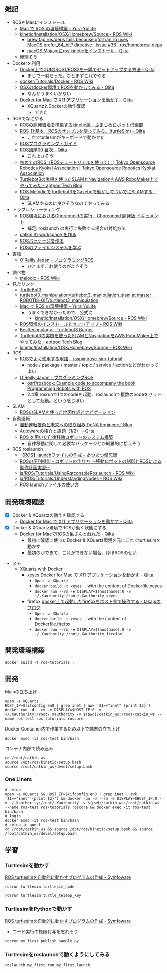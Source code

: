 ## 雑記

- ROSをMacにインストール
  - [Mac で ROS の環境構築 - Yura YuLife](https://yura2.hateblo.jp/entry/2016/11/09/Mac_%E3%81%A7_ROS_%E3%81%AE%E7%92%B0%E5%A2%83%E6%A7%8B%E7%AF%89)
  - [kinetic/Installation/OSX/Homebrew/Source - ROS Wiki](http://wiki.ros.org/kinetic/Installation/OSX/Homebrew/Source)
    - [brew tap ros/deps fails because gfortran.rb uses MacOS.prefer_64_bit? directive · Issue #36 · ros/homebrew-deps](https://github.com/ros/homebrew-deps/issues/36)
    - [macOS Mojaveにros kineticをインストール - Qiita](https://qiita.com/watakandai/items/f19f42929193ee45e39c)
  - 無理そう
- Dockerを利用
  - [Docker上でGUIのROS1/ROS2を一瞬でセットアップする方法 - Qiita](https://qiita.com/karaage0703/items/957bdc7b4dabfc6639da)
    - まじで一瞬だった。ひとまずこれでやる
  - [docker/Tutorials/Docker - ROS Wiki](http://wiki.ros.org/docker/Tutorials/Docker)
  - [OSXのdocker環境でROSを動かしてみる - Qiita](https://qiita.com/mechamogera/items/1de9a49306087936d954)
    - なんかうまくいかない
  - [Docker for Mac で X11 アプリケーションを動かす - Qiita](https://qiita.com/hoto17296/items/bdb2ab24bc32b6b7f360)
    - XQuartzとDockerの動作確認
      - できた
- ROSでなにやる
  - [ROSの開発環境を構築するkinetic編 - ふまじめロボット倶楽部](http://dashimaki360.hatenablog.com/entry/2018/01/08/235959)
  - [ROS_11:基本　ROSのサンプルを使ってみる。(turtleSim) - Qiita](https://qiita.com/NWLab/items/687bbac01e69301e24c5)
    - これでtutlesimがキーボードで動かせた
  - [ROSプログラミング・ガイド](https://tail-island.github.io/six_point_two_eight/)
  - [ROS講座00 目次 - Qiita](https://qiita.com/srs/items/5f44440afea0eb616b4a)
    - これよさそう
  - [初めてのROS（ROSチュートリアルを使って） | Tokyo Opensource Robotics Kyokai Association | Tokyo Opensource Robotics Kyokai Association](https://opensource-robotics.tokyo.jp/?p=4450)
  - [Turtlebot3の実機を使ったSLAMとNavigationをAWS RoboMaker上でやってみた - aptpod Tech Blog](https://tech.aptpod.co.jp/entry/2020/07/03/100000#%E3%82%A4%E3%83%B3%E3%82%BF%E3%83%BC%E3%83%8D%E3%83%83%E3%83%88%E7%B5%8C%E7%94%B1%E3%81%A7SLAMNavigation%E3%82%92%E5%8B%95%E3%81%8B%E3%81%99%E3%81%9F%E3%82%81%E3%81%AB%E5%BF%85%E8%A6%81%E3%81%AAROS%E3%83%88%E3%83%94%E3%83%83%E3%82%AF%E3%82%92%E8%AA%BF%E3%81%B9%E3%82%8B)
  - [ROS MelodicでTurtlebot3をGazeboで動かしてついでにSLAMする - Qiita](https://qiita.com/protocol1964/items/1e63aebddd7d5bfd0d1b)
    - SLAMやるのに良さそうなのでやってみる
- トラブルシューティング
  - [ROS環境におけるChoreonoidの実行 - Choreonoid 開発版 ドキュメント](https://choreonoid.org/ja/manuals/latest/ros/run-choreonoid.html#id8)
    - 補足: roslaunch の実行に失敗する場合の対処方法
  - [catkin の workspace を作る](http://wiki.ros.org/ja/catkin/Tutorials/create_a_workspace)
  - [ROSパッケージを作る](http://wiki.ros.org/ja/ROS/Tutorials/CreatingPackage)
  - [ROSのファイルシステムを学ぶ](http://wiki.ros.org/ja/ROS/Tutorials/NavigatingTheFilesystem#ja.2FROS.2FTutorials.2Fcatkin.2FNavigatingTheFilesystem.roscd_.2BMJJPfzBG-)
- 書籍
  - [O'Reilly Japan - プログラミングROS](https://www.oreilly.co.jp/books/9784873118093/)
    - ひとまずこれ使うのがよさそう
- 調べ物
  - [melodic - ROS Wiki](http://wiki.ros.org/melodic)
- 見たリンク
  - [TurtleBot3](https://emanual.robotis.com/docs/en/platform/turtlebot3/simulation/#ros-1-simulation)
  - [turtlebot3_manipulation/turtlebot3_manipulation_slam at master · ROBOTIS-GIT/turtlebot3_manipulation](https://github.com/ROBOTIS-GIT/turtlebot3_manipulation/tree/master/turtlebot3_manipulation_slam)
  - [Mac で ROS の環境構築 - Yura YuLife](https://yura2.hateblo.jp/entry/2016/11/09/Mac_%E3%81%A7_ROS_%E3%81%AE%E7%92%B0%E5%A2%83%E6%A7%8B%E7%AF%89)
    - うまくできなかったので、公式に
      - [kinetic/Installation/OSX/Homebrew/Source - ROS Wiki](http://wiki.ros.org/kinetic/Installation/OSX/Homebrew/Source)
  - [ROS環境のインストールとセットアップ - ROS Wiki](http://wiki.ros.org/ja/ROS/Tutorials/InstallingandConfiguringROSEnvironment)
  - [Besttechnology - Turtlebot3 Burger](https://www.besttechnology.co.jp/modules/onlineshop/index.php?fct=photo&p=192)
  - [Turtlebot3の実機を使ったSLAMとNavigationをAWS RoboMaker上でやってみた - aptpod Tech Blog](https://tech.aptpod.co.jp/entry/2020/07/03/100000)
  - [kinetic/Installation/OSX/Homebrew/Source - ROS Wiki](http://wiki.ros.org/kinetic/Installation/OSX/Homebrew/Source)
- ROS
  - [ROSでよく使用する用語 - raspimouse-sim-tutorial](https://raspimouse-sim-tutorial.gitbook.io/project/ros_tutorial/appendix/ros_word)
    - node / package / master / topic / service / actionなどがわかってよい
  - [O'Reilly Japan - プログラミングROS](https://www.oreilly.co.jp/books/9784873118093/)
    - [osrf/rosbook: Example code to accompany the book Programming Robots with ROS](https://github.com/osrf/rosbook)
    - 2.4章 rosrunで1つのnodeを起動、roslaunchで複数のnodeをセットとして起動。という感じぽい
- SLAM
  - [ROSのSLAMを使った地図作成とナビゲーション](http://joe.ash.jp/program/ros/tutorial/tutorial_slam.htm)
- 自動運転
  - [自動運転技術と未来への取り組み DeNA Engineers' Blog](https://engineer.dena.com/posts/2018.12/future-driverless-cars/)
  - [Autowareの紹介と課題（1/2） - Qiita](https://qiita.com/yukkysaito/items/21a70ec6b07f1ca559cb)
  - [ROS を用いた自律移動ロボットのシステム構築](https://www.slideshare.net/hara-y/ros-nav-rsj-seminar)
    - 自律移動に関して必要なパッケージとか網羅的に拾えそう
- ROS roslaunch
  - [【ROS】launchファイルの作成 - あつあつ備忘録](https://atsuyakoike.hatenablog.com/entry/2019/05/06/155130)
  - [ROSの便利機能 - ロボットの作り方 ～移動ロボットの制御とROSによる動作計画実習～](https://at-wat.github.io/ROS-quick-start-up/ros-launch.html)
  - [ja/ROS/Tutorials/UsingRqtconsoleRoslaunch - ROS Wiki](http://wiki.ros.org/ja/ROS/Tutorials/UsingRqtconsoleRoslaunch)
  - [ja/ROS/Tutorials/UnderstandingNodes - ROS Wiki](http://wiki.ros.org/ja/ROS/Tutorials/UnderstandingNodes)
  - [ROS launchファイルの使い方](https://kazuyamashi.github.io/ros_lecture/ros_launch.html)

## 開発環境確認

- [x] Docker & XQuartzの動作を確認する
  - [Docker for Mac で X11 アプリケーションを動かす - Qiita](https://qiita.com/hoto17296/items/bdb2ab24bc32b6b7f360)
- [x] Docker & XQuartz環境でROSが動く状態にする
  - [Docker for MacでROSの亀さんと戯れた - Qiita](https://qiita.com/ryo_21/items/4e0006adcb300173acda)
    - 最初に確認に使ったDocker & XQuartz環境を元にこれでturtlesimを動かす
    - 最初のができて、これができない場合、ほぼROSのせい

- メモ
  - XQuartz with Docker
    - xeyes [Docker for Mac で X11 アプリケーションを動かす - Qiita](https://qiita.com/hoto17296/items/bdb2ab24bc32b6b7f360)
      - `Open -a XQuartz`
      - `docker build -t xeyes .` with the content of Dockerfile.xeyes
      - `docker run --rm -e DISPLAY=$(hostname):0 -v ~/.Xauthority:/root/.Xauthority xeyes`
    - firefox [docker上で起動したfirefoxをホスト側で操作する - takapiのブログ](https://takapi86.hatenablog.com/entry/2019/03/24/144008)
      - `Open -a XQuartz`
      - `docker build -t xeyes .` with the content of Dockerfile.firefox
      - `docker run --rm -e DISPLAY=$(hostname):0 -v ~/.Xauthority:/root/.Xauthority firefox`

## 開発環境構築

```
docker build -t ros-tutorials .
```

## 開発

Mainの立ち上げ

```
open -a XQuartz
HOST_IP=$(ifconfig en0 | grep inet | awk '$1=="inet" {print $2}')
docker run -d --rm -e DISPLAY=$HOST_IP:0 -v ~/.Xauthority:/root/.Xauthority -v $(pwd)/catkin_ws:/root/catkin_ws --name ros-test ros-tutorials roscore
```

Docker Container内で作業するため以下で端末の立ち上げ

```
docker exec -it ros-test bin/bash
```

コンテナ内部で読み込み

```
cd /root/catkin_ws
source /opt/ros/kinetic/setup.bash
source /root/catkin_ws/devel/setup.bash
```

### One Liners

```
# setup
open -a XQuartz && HOST_IP=$(ifconfig en0 | grep inet | awk '$1=="inet" {print $2}') && docker run -d --rm -e DISPLAY=$HOST_IP:0 -v ~/.Xauthority:/root/.Xauthority -v $(pwd)/catkin_ws:/root/catkin_ws --name ros-test ros-tutorials roscore && docker exec -it ros-test bin/bash
# login
docker exec -it ros-test bin/bash
# setup in guest
cd /root/catkin_ws && source /opt/ros/kinetic/setup.bash && source /root/catkin_ws/devel/setup.bash
```

## 学習

### Turtlesimを動かす

[ROS turtlesimを自動的に動かすプログラムの作成 - Symfoware](https://symfoware.blog.fc2.com/blog-entry-2284.html)

```
rosrun turtlesim turtlesim_node
```

```
rosrun turtlesim turtle_teleop_key
```

### TurtlesimをPythonで動かす

[ROS turtlesimを自動的に動かすプログラムの作成 - Symfoware](https://symfoware.blog.fc2.com/blog-entry-2284.html)

- コード実行の権限付与を忘れそう

```
rosrun my_first publish_sample.py
```

### Turtlesimをroslaunchで動くようにしてみる

```
roslaunch my_first run_my_first.launch
```
